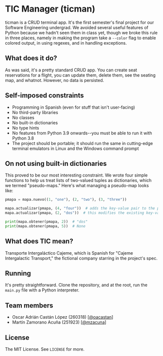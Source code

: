 # TIC Manager (ticman)

ticman is a CRUD terminal app. It's the first semester's final project for our Software Engineering undergrad. We avoided several useful features of Python because we hadn't seen them in class yet, though we broke this rule in three places, namely in making the program take a `--color` flag to enable colored output, in using regexes, and in handling exceptions.

## What does it do?

As was said, it's a pretty standard CRUD app. You can create seat reservations for a flight, you can update them, delete them, see the seating map, and whatnot. However, no data is persisted.

## Self-imposed constraints

- Programming in Spanish (even for stuff that isn't user-facing)
- No third-party libraries
- No classes
- No built-in dictionaries
- No type hints
- No features from Python 3.9 onwards--you must be able to run it with Python 3.8
- The project should be portable; it should run the same in cutting-edge terminal emulators in Linux and the Windows command prompt

## On not using built-in dictionaries

This proved to be our most interesting constraint. We wrote four simple functions to help us treat lists of two-valued tuples as dictionaries, which we termed "pseudo-maps." Here's what managing a pseudo-map looks like:

```python
pmapa = mapa.nuevo((1, "one"), (2, "two"), (3, "three"))

mapa.actualizar(pmapa, (4, "four"))  # adds the key-value pair to the pseudo-map
mapa.actualizar(pmapa, (2, "dos"))  # this modifies the existing key-value pair

print(mapa.obtener(pmapa, 2))  # "dos"
print(mapa.obtener(pmapa, 5))  # None
```

## What does TIC mean?

Transporte Intergaláctico Cajeme, which is Spanish for "Cajeme Intergalactic Transport," the fictional company starring in the project's spec.

## Running

It's pretty straightforward. Clone the repository, and at the root, run the `main.py` file with a Python interpreter.

## Team members

- Oscar Adrián Castán López (260318) [[@oacastan](https://github.com/oacastan)]
- Martín Zamorano Acuña (251923) [[@mzacuna](https://github.com/mzacuna)]

## License

The MIT License. See `LICENSE` for more.